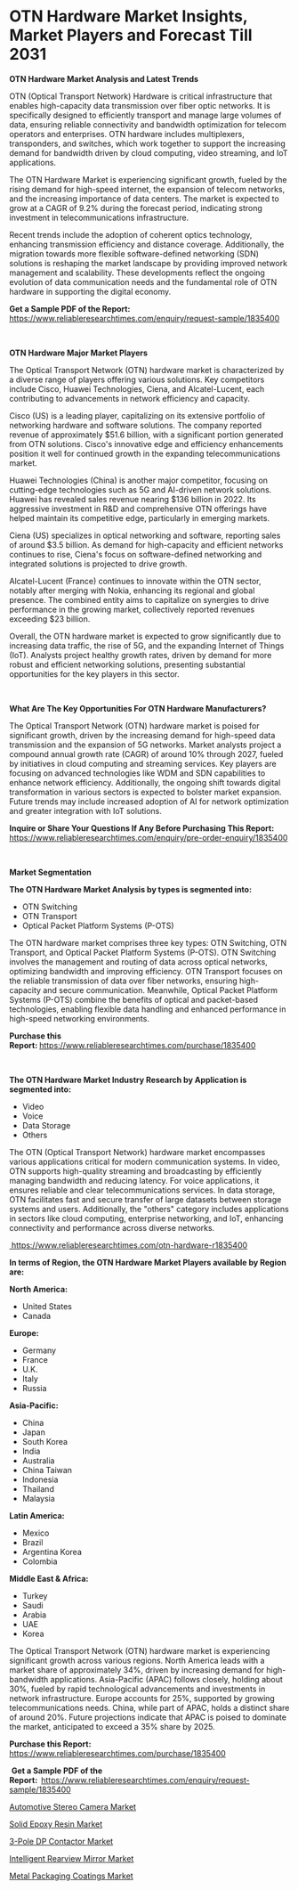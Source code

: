 <p><h1>OTN Hardware Market Insights, Market Players and Forecast Till 2031</h1></p><p><strong>OTN Hardware Market Analysis and Latest Trends</strong></p>
<p><p>OTN (Optical Transport Network) Hardware is critical infrastructure that enables high-capacity data transmission over fiber optic networks. It is specifically designed to efficiently transport and manage large volumes of data, ensuring reliable connectivity and bandwidth optimization for telecom operators and enterprises. OTN hardware includes multiplexers, transponders, and switches, which work together to support the increasing demand for bandwidth driven by cloud computing, video streaming, and IoT applications.</p><p>The OTN Hardware Market is experiencing significant growth, fueled by the rising demand for high-speed internet, the expansion of telecom networks, and the increasing importance of data centers. The market is expected to grow at a CAGR of 9.2% during the forecast period, indicating strong investment in telecommunications infrastructure.</p><p>Recent trends include the adoption of coherent optics technology, enhancing transmission efficiency and distance coverage. Additionally, the migration towards more flexible software-defined networking (SDN) solutions is reshaping the market landscape by providing improved network management and scalability. These developments reflect the ongoing evolution of data communication needs and the fundamental role of OTN hardware in supporting the digital economy.</p></p>
<p><strong>Get a Sample PDF of the Report:&nbsp;</strong> <a href="https://www.reliableresearchtimes.com/enquiry/request-sample/1835400?utm_campaign=1598&utm_medium=2&utm_source=Github&utm_content=ia&utm_term=16102024&utm_id=otn-hardware">https://www.reliableresearchtimes.com/enquiry/request-sample/1835400</a></p>
<p>&nbsp;</p>
<p><strong>OTN Hardware Major Market Players</strong></p>
<p><p>The Optical Transport Network (OTN) hardware market is characterized by a diverse range of players offering various solutions. Key competitors include Cisco, Huawei Technologies, Ciena, and Alcatel-Lucent, each contributing to advancements in network efficiency and capacity.</p><p>Cisco (US) is a leading player, capitalizing on its extensive portfolio of networking hardware and software solutions. The company reported revenue of approximately $51.6 billion, with a significant portion generated from OTN solutions. Cisco's innovative edge and efficiency enhancements position it well for continued growth in the expanding telecommunications market.</p><p>Huawei Technologies (China) is another major competitor, focusing on cutting-edge technologies such as 5G and AI-driven network solutions. Huawei has revealed sales revenue nearing $136 billion in 2022. Its aggressive investment in R&D and comprehensive OTN offerings have helped maintain its competitive edge, particularly in emerging markets.</p><p>Ciena (US) specializes in optical networking and software, reporting sales of around $3.5 billion. As demand for high-capacity and efficient networks continues to rise, Ciena's focus on software-defined networking and integrated solutions is projected to drive growth.</p><p>Alcatel-Lucent (France) continues to innovate within the OTN sector, notably after merging with Nokia, enhancing its regional and global presence. The combined entity aims to capitalize on synergies to drive performance in the growing market, collectively reported revenues exceeding $23 billion.</p><p>Overall, the OTN hardware market is expected to grow significantly due to increasing data traffic, the rise of 5G, and the expanding Internet of Things (IoT). Analysts project healthy growth rates, driven by demand for more robust and efficient networking solutions, presenting substantial opportunities for the key players in this sector.</p></p>
<p>&nbsp;</p>
<p><strong>What Are The Key Opportunities For OTN Hardware Manufacturers?</strong></p>
<p><p>The Optical Transport Network (OTN) hardware market is poised for significant growth, driven by the increasing demand for high-speed data transmission and the expansion of 5G networks. Market analysts project a compound annual growth rate (CAGR) of around 10% through 2027, fueled by initiatives in cloud computing and streaming services. Key players are focusing on advanced technologies like WDM and SDN capabilities to enhance network efficiency. Additionally, the ongoing shift towards digital transformation in various sectors is expected to bolster market expansion. Future trends may include increased adoption of AI for network optimization and greater integration with IoT solutions.</p></p>
<p><strong>Inquire or Share Your Questions If Any Before Purchasing This Report:</strong> <a href="https://www.reliableresearchtimes.com/enquiry/pre-order-enquiry/1835400?utm_campaign=1598&utm_medium=2&utm_source=Github&utm_content=ia&utm_term=16102024&utm_id=otn-hardware">https://www.reliableresearchtimes.com/enquiry/pre-order-enquiry/1835400</a></p>
<p>&nbsp;</p>
<p><strong>Market Segmentation</strong></p>
<p><strong>The OTN Hardware Market Analysis by types is segmented into:</strong></p>
<p><ul><li>OTN Switching</li><li>OTN Transport</li><li>Optical Packet Platform Systems (P-OTS)</li></ul></p>
<p><p>The OTN hardware market comprises three key types: OTN Switching, OTN Transport, and Optical Packet Platform Systems (P-OTS). OTN Switching involves the management and routing of data across optical networks, optimizing bandwidth and improving efficiency. OTN Transport focuses on the reliable transmission of data over fiber networks, ensuring high-capacity and secure communication. Meanwhile, Optical Packet Platform Systems (P-OTS) combine the benefits of optical and packet-based technologies, enabling flexible data handling and enhanced performance in high-speed networking environments.</p></p>
<p><strong>Purchase this Report:&nbsp;</strong><a href="https://www.reliableresearchtimes.com/purchase/1835400?utm_campaign=1598&utm_medium=2&utm_source=Github&utm_content=ia&utm_term=16102024&utm_id=otn-hardware">https://www.reliableresearchtimes.com/purchase/1835400</a></p>
<p>&nbsp;</p>
<p><strong>The OTN Hardware Market Industry Research by Application is segmented into:</strong></p>
<p><ul><li>Video</li><li>Voice</li><li>Data Storage</li><li>Others</li></ul></p>
<p><p>The OTN (Optical Transport Network) hardware market encompasses various applications critical for modern communication systems. In video, OTN supports high-quality streaming and broadcasting by efficiently managing bandwidth and reducing latency. For voice applications, it ensures reliable and clear telecommunications services. In data storage, OTN facilitates fast and secure transfer of large datasets between storage systems and users. Additionally, the "others" category includes applications in sectors like cloud computing, enterprise networking, and IoT, enhancing connectivity and performance across diverse networks.</p></p>
<p><a href="https://www.reliableresearchtimes.com/otn-hardware-r1835400?utm_campaign=1598&utm_medium=2&utm_source=Github&utm_content=ia&utm_term=16102024&utm_id=otn-hardware">&nbsp;https://www.reliableresearchtimes.com/otn-hardware-r1835400</a></p>
<p><strong>In terms of Region, the OTN Hardware Market Players available by Region are:</strong></p>
<p>
    <p> <strong> North America: </strong>
        <ul>
            <li>United States</li>
            <li>Canada</li>
        </ul>
        </p> 
    <p> <strong> Europe: </strong>
        <ul>
            <li>Germany</li>
            <li>France</li>
            <li>U.K.</li>
            <li>Italy</li>
            <li>Russia</li>
        </ul>
        </p> 
    <p> <strong> Asia-Pacific: </strong>
        <ul>
            <li>China</li>
            <li>Japan</li>
            <li>South Korea</li>
            <li>India</li>
            <li>Australia</li>
            <li>China Taiwan</li>
            <li>Indonesia</li>
            <li>Thailand</li>
            <li>Malaysia</li>
        </ul>
        </p> 
    <p> <strong> Latin America: </strong>
        <ul>
            <li>Mexico</li>
            <li>Brazil</li>
            <li>Argentina Korea</li>
            <li>Colombia</li>
        </ul>
        </p> 
    <p> <strong> Middle East & Africa: </strong>
        <ul>
            <li>Turkey</li>
            <li>Saudi</li>
            <li>Arabia</li>
            <li>UAE</li>
            <li>Korea</li>
        </ul>
    </p>
    </p>
<p><p>The Optical Transport Network (OTN) hardware market is experiencing significant growth across various regions. North America leads with a market share of approximately 34%, driven by increasing demand for high-bandwidth applications. Asia-Pacific (APAC) follows closely, holding about 30%, fueled by rapid technological advancements and investments in network infrastructure. Europe accounts for 25%, supported by growing telecommunications needs. China, while part of APAC, holds a distinct share of around 20%. Future projections indicate that APAC is poised to dominate the market, anticipated to exceed a 35% share by 2025.</p></p>
<p><strong>Purchase this Report: </strong><a href="https://www.reliableresearchtimes.com/purchase/1835400?utm_campaign=1598&utm_medium=2&utm_source=Github&utm_content=ia&utm_term=16102024&utm_id=otn-hardware">https://www.reliableresearchtimes.com/purchase/1835400</a></p>
<p>&nbsp;<strong>Get a Sample PDF of the Report:&nbsp;&nbsp;</strong><a href="https://www.reliableresearchtimes.com/enquiry/request-sample/1835400?utm_campaign=1598&utm_medium=2&utm_source=Github&utm_content=ia&utm_term=16102024&utm_id=otn-hardware">https://www.reliableresearchtimes.com/enquiry/request-sample/1835400</a></p>
<p><strong></strong></p>
<p><p><a href="https://www.linkedin.com/pulse/emerging-trends-automotive-stereo-camera-market-detailed-overview-z5a8f?utm_campaign=1598&utm_medium=2&utm_source=Github&utm_content=ia&utm_term=16102024&utm_id=otn-hardware">Automotive Stereo Camera Market</a></p><p><a href="https://www.linkedin.com/pulse/solid-epoxy-resin-market-growth-segmentation-regional-dsoec?utm_campaign=1598&utm_medium=2&utm_source=Github&utm_content=ia&utm_term=16102024&utm_id=otn-hardware">Solid Epoxy Resin Market</a></p><p><a href="https://github.com/MarciaRunte/Market-Research-Report-List-1/blob/main/3-pole-dp-contactor-market.md?utm_campaign=1598&utm_medium=2&utm_source=Github&utm_content=ia&utm_term=16102024&utm_id=otn-hardware">3-Pole DP Contactor Market</a></p><p><a href="https://www.linkedin.com/pulse/in-depth-intelligent-rearview-mirror-market-review-size-share-livmf?utm_campaign=1598&utm_medium=2&utm_source=Github&utm_content=ia&utm_term=16102024&utm_id=otn-hardware">Intelligent Rearview Mirror Market</a></p><p><a href="https://www.linkedin.com/pulse/decoding-metal-packaging-coatings-market-signals-growth-algorithms-3khbc?utm_campaign=1598&utm_medium=2&utm_source=Github&utm_content=ia&utm_term=16102024&utm_id=otn-hardware">Metal Packaging Coatings Market</a></p></p>